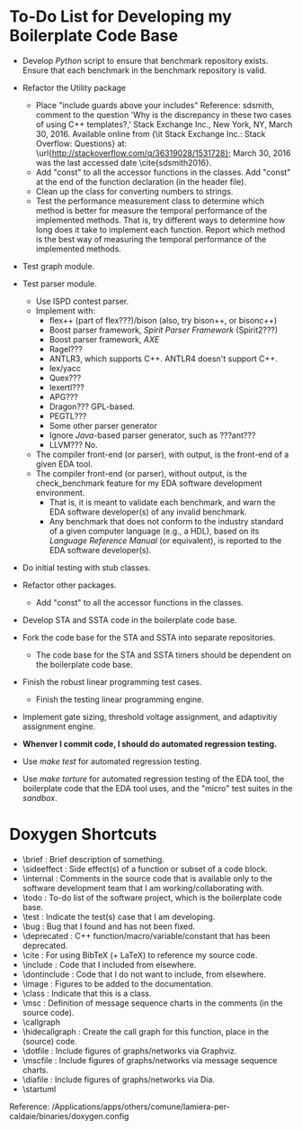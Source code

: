 # To-Do List for Developing my Boilerplate Code Base


- Develop *Python* script to ensure that benchmark repository exists.
	Ensure that each benchmark in the benchmark repository is valid. 

- Refactor the Utility package
	+ Place "include guards above your includes"
		Reference: sdsmith, comment to the question 'Why is the discrepancy in these two cases of using C++ templates?,' Stack Exchange Inc., New York, NY, March 30, 2016. Available online from {\it Stack Exchange Inc.: Stack Overflow: Questions} at: \url{http://stackoverflow.com/q/36319028/1531728}; March 30, 2016 was the last accessed date \cite{sdsmith2016}.
	+ Add "const" to all the accessor functions in the classes.
		Add "const" at the end of the function declaration
		(in the header file).
	+ Clean up the class for converting numbers to strings.
	+ Test the performance measurement class to determine which
		method is better for measure the temporal performance of
		the implemented methods.
		That is, try different ways to determine how long does it
		take to implement each function.
		Report which method is the best way of measuring the
		temporal performance of the implemented methods.
	


- Test graph module.
- Test parser module.
	+ Use ISPD contest parser.
	+ Implement with:
		- flex++ (part of flex???)/bison (also, try bison++, or bisonc++)
		- Boost parser framework, *Spirit Parser Framework* (Spirit2???)
		- Boost parser framework, *AXE*
		- Ragel???
		- ANTLR3, which supports C++. ANTLR4 doesn't support C++.
		- lex/yacc
		- Quex???
		- lexertl???
		- APG???
		- Dragon??? GPL-based.
		- PEGTL???
		- Some other parser generator
		- Ignore *Java*-based parser generator, such as ???ant???
		- LLVM??? No.
	+ The compiler front-end (or parser), with output, is the
		front-end of a given EDA tool.
	+ The compiler front-end (or parser), without output, is the
		check_benchmark feature for my EDA software development
		environment.
		- That is, it is meant to validate each benchmark, and warn
			the EDA software developer(s) of any invalid benchmark.
		- Any benchmark that does not conform to the industry standard
			of a given computer language (e.g., a HDL), based on its
			*Language Reference Manual* (or equivalent), is reported
			to the EDA software developer(s).
- Do initial testing with stub classes.

- Refactor other packages.
	+ Add "const" to all the accessor functions in the classes.












- Develop STA and SSTA code in the boilerplate code base.
- Fork the code base for the STA and SSTA into separate repositories.
	+ The code base for the STA and SSTA timers should be dependent
		on the boilerplate code base.
- Finish the robust linear programming test cases.
	- Finish the testing linear programming engine.



- Implement gate sizing, threshold voltage assignment, and
	adaptivitiy assignment engine.



- **Whenver I commit code, I should do automated regression testing.**
- Use *make test* for automated regression testing.
- Use *make torture* for automated regression testing of the EDA tool,
	the boilerplate code that the EDA tool uses, and the "micro" test
	suites in the *sandbox*.



# Doxygen Shortcuts



- \brief		: Brief description of something.
- \sideeffect	: Side effect(s) of a function or subset of a code 
					block.
- \internal		: Comments in the source code that is available only
					to the software development team that I am
					working/collaborating with.
- \todo			: To-do list of the software project, which is the
					boilerplate code base.
- \test			: Indicate the test(s) case that I am developing.
- \bug			: Bug that I found and has not been fixed.
- \deprecated	: C++ function/macro/variable/constant that has been
					deprecated.
- \cite			: For using BibTeX (+ LaTeX) to reference my source
					code.
- \include		: Code that I included from elsewhere.
- \dontinclude	: Code that I do not want to include, from elsewhere.
- \image		: Figures to be added to the documentation.
- \class		: Indicate that this is a class.
- \msc			: Definition of message sequence charts in the
					comments (in the source code).
- \callgraph
- \hidecallgraph	: Create the call graph for this function, place
						in the (source) code.
- \dotfile		: Include figures of graphs/networks via Graphviz.
- \mscfile		: Include figures of graphs/networks via message
					sequence charts.
- \diafile		: Include figures of graphs/networks via Dia.
- \startuml


Reference: /Applications/apps/others/comune/lamiera-per-caldaie/binaries/doxygen.config






















